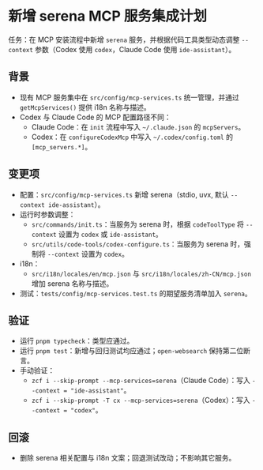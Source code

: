 # 新增 serena MCP 服务集成计划

任务：在 MCP 安装流程中新增 `serena` 服务，并根据代码工具类型动态调整 `--context` 参数（Codex 使用 `codex`，Claude Code 使用 `ide-assistant`）。

## 背景
- 现有 MCP 服务集中在 `src/config/mcp-services.ts` 统一管理，并通过 `getMcpServices()` 提供 i18n 名称与描述。
- Codex 与 Claude Code 的 MCP 配置路径不同：
  - Claude Code：在 `init` 流程中写入 `~/.claude.json` 的 `mcpServers`。
  - Codex：在 `configureCodexMcp` 中写入 `~/.codex/config.toml` 的 `[mcp_servers.*]`。

## 变更项
- 配置：`src/config/mcp-services.ts` 新增 serena（stdio, uvx, 默认 `--context ide-assistant`）。
- 运行时参数调整：
  - `src/commands/init.ts`：当服务为 serena 时，根据 `codeToolType` 将 `--context` 设置为 `codex` 或 `ide-assistant`。
  - `src/utils/code-tools/codex-configure.ts`：当服务为 serena 时，强制将 `--context` 设置为 `codex`。
- i18n：
  - `src/i18n/locales/en/mcp.json` 与 `src/i18n/locales/zh-CN/mcp.json` 增加 serena 名称与描述。
- 测试：`tests/config/mcp-services.test.ts` 的期望服务清单加入 `serena`。

## 验证
- 运行 `pnpm typecheck`：类型应通过。
- 运行 `pnpm test`：新增与回归测试均应通过；`open-websearch` 保持第二位断言。
- 手动验证：
  - `zcf i --skip-prompt --mcp-services=serena`（Claude Code）：写入 `--context = "ide-assistant"`。
  - `zcf i --skip-prompt -T cx --mcp-services=serena`（Codex）：写入 `--context = "codex"`。

## 回滚
- 删除 serena 相关配置与 i18n 文案；回退测试改动；不影响其它服务。

